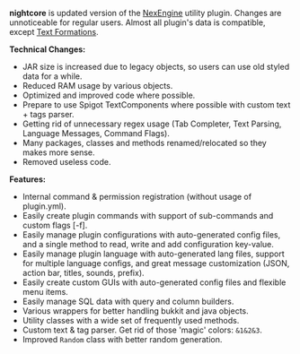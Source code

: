 **nightcore** is updated version of the [NexEngine](https://github.com/nulli0n/NexEngine-spigot) utility plugin. Changes are unnoticeable for regular users. Almost all plugin's data is compatible, except [Text Formations](https://github.com/nulli0n/nightcore-spigot/wiki/Text-Formation).

**Technical Changes:**
- JAR size is increased due to legacy objects, so users can use old styled data for a while.
- Reduced RAM usage by various objects.
- Optimized and improved code where possible.
- Prepare to use Spigot TextComponents where possible with custom text + tags parser.
- Getting rid of unnecessary regex usage (Tab Completer, Text Parsing, Language Messages, Command Flags).
- Many packages, classes and methods renamed/relocated so they makes more sense.
- Removed useless code.

**Features:**
* Internal command & permission registration (without usage of plugin.yml).
* Easily create plugin commands with support of sub-commands and custom flags \[-f\].
* Easily manage plugin configurations with auto-generated config files, and a single method to read, write and add configuration key-value.
* Easily manage plugin language with auto-generated lang files, support for multiple language configs, and great message customization (JSON, action bar, titles, sounds, prefix).
* Easily create custom GUIs with auto-generated config files and flexible menu items.
* Easily manage SQL data with query and column builders.
* Various wrappers for better handling bukkit and java objects.
* Utility classes with a wide set of frequently used methods.
* Custom text & tag parser. Get rid of those 'magic' colors: `&1&2&3`.
* Improved `Random` class with better random generation.
